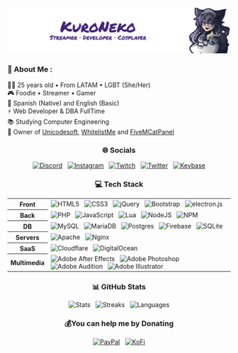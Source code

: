 ![Banner](https://raw.githubusercontent.com/imkuroneko/imkuroneko/main/banner.png)

### 💫 About Me :
👰🏻 25 years old • From LATAM • LGBT (She/Her) <br>
🎮 Foodie • Streamer • Gamer <br>
💬 Spanish (Native) and English (Basic) <br>
⚡ Web Developer & DBA FullTime <br>
📚 Studying Computer Engineering <br>
💼 Owner of [Unicodesoft](https://unicodesoft.net), [WhitelistMe](https://whitelistme.app) and [FiveMCatPanel](https://github.com/FiveMCatPanel)

<h3 align="center"> 🌐 Socials </h3>
<p align="center">
    <a target="_blank" href="https://discord.gg/wrMcTef"><img alt="Discord" src="https://img.shields.io/badge/Discord-%237289DA.svg?logo=discord&logoColor=white"/></a> &nbsp;
    <a target="_blank" href="https://instagram.com/im_kuroneko"><img alt="Instagram" src="https://img.shields.io/badge/Instagram-%23E4405F.svg?logo=Instagram&logoColor=white"/></a> &nbsp;
    <a target="_blank" href="https://twitch.tv/im_kuroneko"><img alt="Twitch" src="https://img.shields.io/badge/Twitch-%239146FF.svg?logo=Twitch&logoColor=white"/></a> &nbsp;
    <a target="_blank" href="https://twitter.com/im_kuroneko"><img alt="Twitter" src="https://img.shields.io/badge/Twitter-%231DA1F2.svg?logo=Twitter&logoColor=white"/></a> &nbsp;
    <a target="_blank" href="https://keybase.io/imkuroneko"><img alt="Keybase" src="https://img.shields.io/badge/Keybase-25c8f5?style=flat&logo=keybase&logoColor=white"/></a>
</p>

<h3 align="center"> 💻 Tech Stack </h3>
<table style="width:100%">
	<tr>
		<th><b>Front</b></th>
		<td>
			<img alt="HTML5" src="https://img.shields.io/badge/html5-%23E34F26.svg?style=flat&logo=html5&logoColor=white"/> &nbsp;
			<img alt="CSS3" src="https://img.shields.io/badge/css3-%231572B6.svg?style=flat&logo=css3&logoColor=white"/> &nbsp;
			<img alt="jQuery" src="https://img.shields.io/badge/jquery-%230769AD.svg?style=flat&logo=jquery&logoColor=white"/> &nbsp;
			<img alt="Bootstrap" src="https://img.shields.io/badge/bootstrap-%23563D7C.svg?style=flat&logo=bootstrap&logoColor=white"/> &nbsp;
			<img alt="electron.js" src="https://img.shields.io/badge/electron-191970?style=flat&logo=Electron&logoColor=white"/> &nbsp;
		</td>
	</tr>
	<tr>
		<th><b>Back</b></th>
		<td>
			<img alt="PHP" src="https://img.shields.io/badge/php-%23777BB4.svg?style=flat&logo=php&logoColor=white"/> &nbsp;
			<img alt="JavaScript" src="https://img.shields.io/badge/javascript-%23323330.svg?style=flat&logo=javascript&logoColor=%23F7DF1E"/> &nbsp;
			<img alt="Lua" src="https://img.shields.io/badge/lua-%232C2D72.svg?style=flat&logo=lua&logoColor=white"/> &nbsp;
			<img alt="NodeJS" src="https://img.shields.io/badge/node.js-6DA55F?style=flat&logo=node.js&logoColor=white"/> &nbsp;
			<img alt="NPM" src="https://img.shields.io/badge/NPM-%23000000.svg?style=flat&logo=npm&logoColor=white"/> &nbsp;
		</td>
	</tr>
	<tr>
		<th><b>DB</b></th>
		<td>
			<img alt="MySQL" src="https://img.shields.io/badge/MySQL-%2300f.svg?style=flat&logo=mysql&logoColor=white"/> &nbsp;
			<img alt="MariaDB" src="https://img.shields.io/badge/MariaDB-003545?style=flat&logo=mariadb&logoColor=white"/> &nbsp;
			<img alt="Postgres" src="https://img.shields.io/badge/PostgreSQL-%23316192.svg?style=flat&logo=postgresql&logoColor=white"/> &nbsp;
			<img alt="Firebase" src="https://img.shields.io/badge/Firebase-%23039BE5.svg?style=flat&logo=firebase"/> &nbsp;
			<img alt="SQLite" src="https://img.shields.io/badge/SQLite-%2307405e.svg?style=flat&logo=sqlite&logoColor=white"/> &nbsp;
		</td>
	</tr>
	<tr>
		<th><b>Servers</b></th>
		<td>
			<img alt="Apache" src="https://img.shields.io/badge/apache-%23D42029.svg?style=flat&logo=apache&logoColor=white"/> &nbsp;
			<img alt="Nginx" src="https://img.shields.io/badge/nginx-%23009639.svg?style=flat&logo=nginx&logoColor=white"/> &nbsp;
		</td>
	</tr>
	<tr>
		<th><b>SaaS</b></th>
		<td>
			<img alt="Cloudflare" src="https://img.shields.io/badge/Cloudflare-F38020?style=flat&logo=Cloudflare&logoColor=white"/> &nbsp;
			<img alt="DigitalOcean" src="https://img.shields.io/badge/DigitalOcean-%230167ff.svg?style=flat&logo=digitalOcean&logoColor=white"/> &nbsp;
		</td>
	</tr>
	<tr>
		<th><b>Multimedia</b></th>
		<td>
			<img alt="Adobe After Effects" src="https://img.shields.io/badge/Adobe%20After%20Effects-9999FF.svg?style=flat&logo=Adobe%20After%20Effects&logoColor=white"/> &nbsp;
			<img alt="Adobe Photoshop" src="https://img.shields.io/badge/Adobe%20Photoshop-%2331A8FF.svg?style=flat&logo=adobephotoshop&logoColor=white"/> &nbsp;
			<img alt="Adobe Audition" src="https://img.shields.io/badge/Adobe%20Audition-9999FF.svg?style=flat&logo=Adobe%20Audition&logoColor=white"/> &nbsp;
			<img alt="Adobe Illustrator" src="https://img.shields.io/badge/Adobe%20Illustrator-%23FF9A00.svg?style=flat&logo=adobeillustrator&logoColor=white"/>
		</td>
	</tr>
</table>


<h3 align="center"> 📊 GitHub Stats </h3>
<p align="center">
	<img alt="Stats" src="https://github-readme-stats.vercel.app/api?username=imkuroneko&theme=midnight-purple&hide_border=true&include_all_commits=false&count_private=true"/> &nbsp;
	<img alt="Streaks" src="https://github-readme-streak-stats.herokuapp.com/?user=imkuroneko&theme=midnight-purple&hide_border=true"/> &nbsp;
	<img alt="Languages" src="https://github-readme-stats.vercel.app/api/top-langs/?username=imkuroneko&theme=midnight-purple&hide_border=true&include_all_commits=false&count_private=true&layout=compact"/>
</p>


<h3 align="center"> 💰You can help me by Donating </h3>
<p align="center">
    <a target="_blank" href="https://paypal.me/imkuroneko"><img alt="PayPal" src="https://img.shields.io/badge/PayPal-00457C?style=flat&logo=paypal&logoColor=white"/></a> &nbsp;
    <a target="_blank" href="https://ko-fi.com/imkuroneko"><img alt="KoFi" src="https://img.shields.io/badge/Ko--fi-F16061?style=flat&logo=ko-fi&logoColor=white"/></a>
</p>
